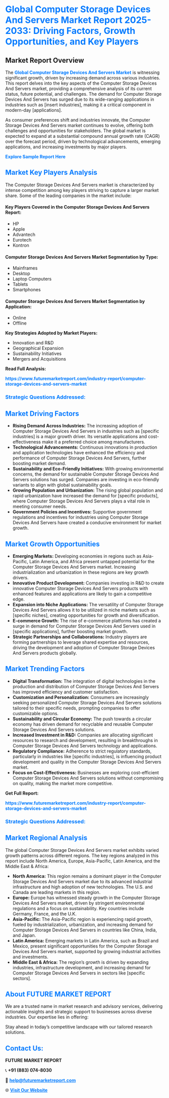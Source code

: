<h1 style="color: #007BFF;">Global Computer Storage Devices And Servers Market Report 2025-2033: Driving Factors, Growth Opportunities, and Key Players</h1>

<section id="overview">
<h2>Market Report Overview</h2>
<p>The <a href="https://www.futuremarketreport.com/industry-report/computer-storage-devices-and-servers-market" style="color: #007BFF; text-decoration: none;"><strong>Global Computer Storage Devices And Servers Market</strong></a> is witnessing significant growth, driven by increasing demand across various industries. This report delves into the key aspects of the Computer Storage Devices And Servers market, providing a comprehensive analysis of its current status, future potential, and challenges. The demand for Computer Storage Devices And Servers has surged due to its wide-ranging applications in industries such as [insert industries], making it a critical component in modern-day [applications].</p>
<p>As consumer preferences shift and industries innovate, the Computer Storage Devices And Servers market continues to evolve, offering both challenges and opportunities for stakeholders. The global market is expected to expand at a substantial compound annual growth rate (CAGR) over the forecast period, driven by technological advancements, emerging applications, and increasing investments by major players.</p>
</section>

<section id="overview">
<p><a href="https://www.futuremarketreport.com/request-sample/reportId=34593" style="color: #007BFF; text-decoration: none;"><strong>Explore Sample Report Here</strong></a></p>
</section>

<section id="key-players">
<h2 style="color: #007BFF;">Market Key Players Analysis</h2>
<p>The Computer Storage Devices And Servers market is characterized by intense competition among key players striving to capture a larger market share. Some of the leading companies in the market include:</p>
<h4>Key Players Covered in the Computer Storage Devices And Servers Report:</h4>
<ul><li>HP</li><li>Apple</li><li>Advantech</li><li>Eurotech</li><li>Kontron</li></ul>
<h4>Computer Storage Devices And Servers Market Segmentation by Type:</h4>
<ul><li>Mainframes</li><li>Desktop</li><li>Laptop Computers</li><li>Tablets</li><li>Smartphones</li></ul>

<h4>Computer Storage Devices And Servers Market Segmentation by Application:</h4>
<ul><li>Online</li><li>Offline</li></ul>
<p><strong>Key Strategies Adopted by Market Players:</strong></p>
<ul>
<li>Innovation and R&D</li>
<li>Geographical Expansion</li>
<li>Sustainability Initiatives</li>
<li>Mergers and Acquisitions</li>
</ul>
</section>

<section>
<p><strong>Read Full Analysis: </strong></p><a href="https://www.futuremarketreport.com/industry-report/computer-storage-devices-and-servers-market" style="color: #007BFF; text-decoration: none;"><strong>https://www.futuremarketreport.com/industry-report/computer-storage-devices-and-servers-market</strong></a>
<h3 style="color: #007BFF;">Strategic Questions Addressed:</h3>
</section>

<section id="driving-factors">
<h2 style="color: #007BFF;">Market Driving Factors</h2>
<ul>
<li><strong>Rising Demand Across Industries:</strong> The increasing adoption of Computer Storage Devices And Servers in industries such as [specific industries] is a major growth driver. Its versatile applications and cost-effectiveness make it a preferred choice among manufacturers.</li>
<li><strong>Technological Advancements:</strong> Continuous innovations in production and application technologies have enhanced the efficiency and performance of Computer Storage Devices And Servers, further boosting market demand.</li>
<li><strong>Sustainability and Eco-Friendly Initiatives:</strong> With growing environmental concerns, the demand for sustainable Computer Storage Devices And Servers solutions has surged. Companies are investing in eco-friendly variants to align with global sustainability goals.</li>
<li><strong>Growing Population and Urbanization:</strong> The rising global population and rapid urbanization have increased the demand for [specific products], where Computer Storage Devices And Servers plays a vital role in meeting consumer needs.</li>
<li><strong>Government Policies and Incentives:</strong> Supportive government regulations and incentives for industries using Computer Storage Devices And Servers have created a conducive environment for market growth.</li>
</ul>
</section>

<section id="growth-opportunities">
<h2 style="color: #007BFF;">Market Growth Opportunities</h2>
<ul>
<li><strong>Emerging Markets:</strong> Developing economies in regions such as Asia-Pacific, Latin America, and Africa present untapped potential for the Computer Storage Devices And Servers market. Increasing industrialization and urbanization in these regions are key growth drivers.</li>
<li><strong>Innovative Product Development:</strong> Companies investing in R&D to create innovative Computer Storage Devices And Servers products with enhanced features and applications are likely to gain a competitive edge.</li>
<li><strong>Expansion into Niche Applications:</strong> The versatility of Computer Storage Devices And Servers allows it to be utilized in niche markets such as [specific niches], creating opportunities for growth and diversification.</li>
<li><strong>E-commerce Growth:</strong> The rise of e-commerce platforms has created a surge in demand for Computer Storage Devices And Servers used in [specific applications], further boosting market growth.</li>
<li><strong>Strategic Partnerships and Collaborations:</strong> Industry players are forming partnerships to leverage shared expertise and resources, driving the development and adoption of Computer Storage Devices And Servers products globally.</li>
</ul>
</section>

<section id="trending-factors">
<h2 style="color: #007BFF;">Market Trending Factors</h2>
<ul>
<li><strong>Digital Transformation:</strong> The integration of digital technologies in the production and distribution of Computer Storage Devices And Servers has improved efficiency and customer satisfaction.</li>
<li><strong>Customization and Personalization:</strong> Consumers are increasingly seeking personalized Computer Storage Devices And Servers solutions tailored to their specific needs, prompting companies to offer customizable options.</li>
<li><strong>Sustainability and Circular Economy:</strong> The push towards a circular economy has driven demand for recyclable and reusable Computer Storage Devices And Servers solutions.</li>
<li><strong>Increased Investment in R&D:</strong> Companies are allocating significant resources to research and development, resulting in breakthroughs in Computer Storage Devices And Servers technology and applications.</li>
<li><strong>Regulatory Compliance:</strong> Adherence to strict regulatory standards, particularly in industries like [specific industries], is influencing product development and quality in the Computer Storage Devices And Servers market.</li>
<li><strong>Focus on Cost-Effectiveness:</strong> Businesses are exploring cost-efficient Computer Storage Devices And Servers solutions without compromising on quality, making the market more competitive.</li>
</ul>
</section>

<section>
<p><strong>Get Full Report: </strong></p><a href="https://www.futuremarketreport.com/industry-report/computer-storage-devices-and-servers-market" style="color: #007BFF; text-decoration: none;"><strong>https://www.futuremarketreport.com/industry-report/computer-storage-devices-and-servers-market</strong></a>
<h3 style="color: #007BFF;">Strategic Questions Addressed:</h3>
</section>


<section id="regional-analysis">
<h2 style="color: #007BFF;">Market Regional Analysis</h2>
<p>The global Computer Storage Devices And Servers market exhibits varied growth patterns across different regions. The key regions analyzed in this report include North America, Europe, Asia-Pacific, Latin America, and the Middle East & Africa:</p>
<ul>
<li><strong>North America:</strong> This region remains a dominant player in the Computer Storage Devices And Servers market due to its advanced industrial infrastructure and high adoption of new technologies. The U.S. and Canada are leading markets in this region.</li>
<li><strong>Europe:</strong> Europe has witnessed steady growth in the Computer Storage Devices And Servers market, driven by stringent environmental regulations and a focus on sustainability. Key countries include Germany, France, and the U.K.</li>
<li><strong>Asia-Pacific:</strong> The Asia-Pacific region is experiencing rapid growth, fueled by industrialization, urbanization, and increasing demand for Computer Storage Devices And Servers in countries like China, India, and Japan.</li>
<li><strong>Latin America:</strong> Emerging markets in Latin America, such as Brazil and Mexico, present significant opportunities for the Computer Storage Devices And Servers market, supported by growing industrial activities and investments.</li>
<li><strong>Middle East & Africa:</strong> The region’s growth is driven by expanding industries, infrastructure development, and increasing demand for Computer Storage Devices And Servers in sectors like [specific sectors].</li>
</ul>
</section>

<footer>
<h2 style="color: #007BFF;">About FUTURE MARKET REPORT</h2>
<p>We are a trusted name in market research and advisory services, delivering actionable insights and strategic support to businesses across diverse industries. Our expertise lies in offering:</p>

<p>Stay ahead in today’s competitive landscape with our tailored research solutions.</p>

<h2 style="color: #007BFF;">Contact Us:</h2>
<p><strong>FUTURE MARKET REPORT</strong></p>
<p>📞 <strong>+91 (883) 074-8030</strong></p>
<p>📧 <strong><a href="mailto:help@futuremarketreport.com" style="color: #007BFF;">help@futuremarketreport.com</a></strong></p>
<p>🌐 <strong><a href="https://www.futuremarketreport.com/" style="color: #007BFF;">Visit Our Website</a></strong></p>
</footer>